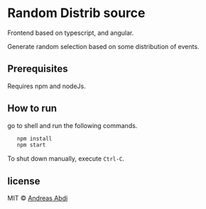 # Random Distrib source

<!--- [![Build Status][travis-badge]][travis-badge-url] -->

Frontend based on typescript, and angular.

Generate random selection based on some distribution of events.

## Prerequisites

Requires npm and nodeJs.

## How to run

go to shell and run the following commands.

```bash
   npm install
   npm start
```

To shut down manually, execute `Ctrl-C`.

<!--- 
TODO 
a[travis-badge]: https://travis-ci.org/angular/quickstart.svg?branch=master
a[travis-badge-url]: https://travis-ci.org/angular/quickstart
-->

## license

MIT © [Andreas Abdi](https://github.com/AndreasAbdi)
